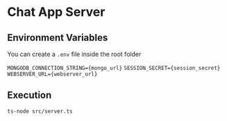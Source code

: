 # Chat App Server

## Environment Variables

You can create a `.env` file inside the root folder

`MONGODB_CONNECTION_STRING={mongo_url}`
`SESSION_SECRET={session_secret}`
`WEBSERVER_URL={webserver_url}`

## Execution

`ts-node src/server.ts`
